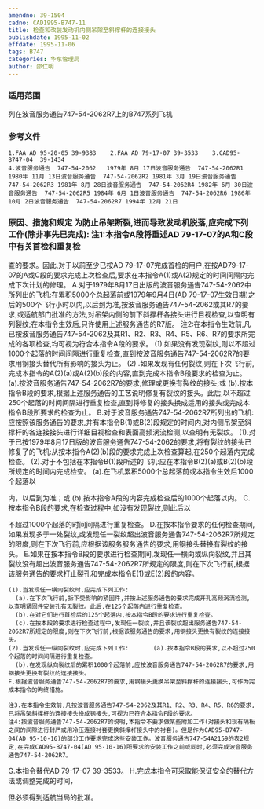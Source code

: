 ```yaml
---
amendno: 39-1504
cadno: CAD1995-B747-11
title: 检查和改装发动机内侧吊架至斜撑杆的连接接头
publishdate: 1995-11-02
effdate: 1995-11-06
tags: B747
categories: 华东管理局
author: 邵仁明
---
```


### 适用范围 
列在波音服务通告747-54-2062R7上的B747系列飞机

### 参考文件
    1.FAA AD 95-20-05 39-9383    2.FAA AD 79-17-07 39-3533    3.CAD95-B747-04  39-1434
    4.波音服务通告  747-54-2062   1979年 8月 17日波音服务通告  747-54-2062R1 1980年 11月 13日波音服务通告  747-54-2062R2 1981年 3月 19日波音服务通告  747-54-2062R3 1981年 8月 28日波音服务通告  747-54-2062R4 1982年 6月 30日波音服务通告  747-54-2062R5 1984年 6月 1日波音服务通告  747-54-2062R6 1986年 10月 2日波音服务通告  747-54-2062R7 1994年 12月 21日

### 原因、措施和规定 为防止吊架断裂,进而导致发动机脱落,应完成下列工作(除非事先已完成):     注1:本指令A段将重述AD 79-17-07的A和C段中有关首检和重复检
  
查的要求。因此,对于以前至少已按AD 79-17-07完成首检的用户,在按AD79-17-07的A或C段的要求完成上次检查后,要求在本指令A(1)或A(2)规定的时间间隔内完成下次计划的修理。 
    A.对于1979年8月17日出版的波音服务通告747-54-2062中所列出的飞机:在累积5000个总起落前或1979年9月4日(AD 79-17-07生效日期)之后的500个飞行小时以内,以后到为准,按波音服务通告747-54-2062或其R7的要求,或适航部门批准的方法,对吊架内侧的前下斜撑杆各接头进行目视检查,以查明有列裂纹;在本指令生效后,只许使用上述服务通告的R7版。 
    注2:在本指令生效前,凡已按波音服务通告747-54-2062及其R1、R2、R3、R4、R5、R6、R7的要求所完成的各项检查,均可视为符合本指令A段的要求。 
    (1).如果没有发现裂纹,则以不超过1000个起落的时间间隔进行重复检查,直到按波音服务通告747-54-2062R7的要求用钢接头替代所有影响的接头为止。
(2)
.如果发现有任何裂纹,则在下次飞行前,完成本指令的A(2)(a)或A(2)(b)段的内容,直到完成本指令B段要求的检查为止。      (a).按波音服务通告747-54-2062R7的要求,修理或更换有裂纹的接头;或 
      (b).按本指令B段的要求,根据上述服务通告的工艺说明修复有裂纹的接头。此后,以不超过250个起落的时间间隔进行重复检查,直到将修复的接头换成适用的接头或完成本指令B段所要求的检查为止。 
    B.对于波音服务通告747-54-2062R7所列出的飞机:应按照该服务通告的要求,并有本指令B(1)或B(2)段规定的时间内,对内侧吊架至斜撑杆的各连接接头进行详细目视检查和表面高频涡流检测,以查明有无裂纹。 
    (1).对于已按1979年8月17日版的波音服务通告747-54-2062的要求,将有裂纹的接头已修复了的飞机:从按本指令A(2)(b)段的要求完成上次检查算起,在250个起落内完成检查。 
    (2).对于不包括在本指令B(1)段所述的飞机:应在本指令B(2)(a)或B(2)(b)段所规定的时间内完成检查。      (a).在飞机累积5000个总起落前或本指令生效后1000个起落以

内，以后到为准；或      (b).按本指令A段的内容完成检查后的1000个起落以内。 
    C.按本指令B段的要求,在检查过程中,如没有发现裂纹,则此后以
  
不超过1000个起落的时间间隔进行重复检查。 
    D.在按本指令要求的任何检查期间,如果发现多于一处裂纹,或发现任一裂纹超出波音服务通告747-54-2062R7所规定的限度,则在下次飞行前,应根据该服务服务通告的要求,用钢接头替换有裂纹的接头。 
    E.如果在按本指令B段的要求进行检查期间,发现任一横向或纵向裂纹,并且其裂纹没有超出波音服务通告747-54-2062R7所规定的限度,则在下次飞行前,根据该服务通告的要求打止裂孔和完成本指令E(1)或E(2)段的内容。 

    (1).当发现任一横向裂纹时,应完成下列工作: 
      (a).在下次飞行前,拆下受影响的紧固件,并按上述服务通告的要求完成开孔高频涡流检测,以查明紧固件安装孔有无裂纹。此后,在125个起落内进行重复检查。 
      (b).在对它们进行首检后的125个起落内,按本指令B段的要求进行重复检查。 
      (c).在按本段的要求进行检查过程中,发现任一裂纹,并且该裂纹超出服务通告747-54-2062R7所规定的限度,则在下次飞行前,根据该服务通告的要求,用钢接头更换有裂纹的连接接头。 
    (2).当发现任一纵向裂纹时,应完成下列工作:       (a).按本指令B段的要求,以不超过250个起落的时间间隔进行重复检查。 
      (b).在发现纵向裂纹后的累积1000个起落前,应按波音服务通告747-54-2062R7的要求,用钢接头更换有裂纹的连接接头。
    F.根据波音服务通告747-54-2062R7的要求,用钢接头更换吊架至斜撑杆的连接接头,可作为完成本指令的昀终措施。 

    注3.在本指令生效前,凡按波音服务通告747-54-2062及其R1、R2、R3、R4、R5、R6的要求,已将吊架斜撑杆的连接接头换成钢接头,可视为已符合本指令F段的要求。 
    注4:按波音服务通告747-54-2062R7的说明,本指令不要求做某些附加工作(对接头和现有隔板之间的间隙进行封严或用冷压连接衬套更换斜撑杆接头中的衬套)。但是作为CAD95-B747-04(AD 95-10-16)的部分工作要求完成这些安装工作。波音服务通告747-54A2159的表2规定,在完成CAD95-B747-04(AD 95-10-16)所要求的安装工作之前或同时,必须完成波音服务通告747-54-2062R7。 
G.本指令替代AD 79-17-07 39-3533。 
    H.完成本指令可采取能保证安全的替代方法或调整完成的时间，

  
但必须得到适航当局的批准。
